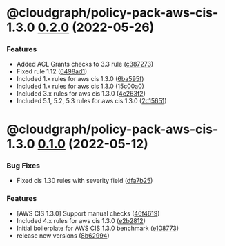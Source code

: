# @cloudgraph/policy-pack-aws-cis-1.3.0 [0.2.0](https://github.com/cloudgraphdev/cloudgraph-policy-packs/compare/@cloudgraph/policy-pack-aws-cis-1.3.0@0.1.0...@cloudgraph/policy-pack-aws-cis-1.3.0@0.2.0) (2022-05-26)


### Features

* Added ACL Grants checks to 3.3 rule ([c387273](https://github.com/cloudgraphdev/cloudgraph-policy-packs/commit/c387273ef475d41937d74be0d865beb1dcff4a53))
* Fixed rule 1.12 ([6498ad1](https://github.com/cloudgraphdev/cloudgraph-policy-packs/commit/6498ad17405f64f277d8caccf96c853c3805fa88))
* Included 1.x rules for aws cis 1.3.0 ([6ba595f](https://github.com/cloudgraphdev/cloudgraph-policy-packs/commit/6ba595ff827880f95650e367214a1e89fdf7aaab))
* Included 1.x rules for aws cis 1.3.0 ([15c00a0](https://github.com/cloudgraphdev/cloudgraph-policy-packs/commit/15c00a01f52b93dd0319c7adac9d0c08ba72868a))
* Included 3.x rules for aws cis 1.3.0 ([4e263f2](https://github.com/cloudgraphdev/cloudgraph-policy-packs/commit/4e263f23d08dcdcf97adf56ce0d72f9123249c9b))
* Included 5.1, 5.2, 5.3 rules for aws cis 1.3.0 ([2c15651](https://github.com/cloudgraphdev/cloudgraph-policy-packs/commit/2c156515a964eb8fe5715c9181ef905bb0dffc4f))

# @cloudgraph/policy-pack-aws-cis-1.3.0 [0.1.0](https://github.com/cloudgraphdev/cloudgraph-policy-packs/compare/@cloudgraph/policy-pack-aws-cis-1.3.0@0.0.0...@cloudgraph/policy-pack-aws-cis-1.3.0@0.1.0) (2022-05-12)


### Bug Fixes

* Fixed cis 1.30 rules with severity field ([dfa7b25](https://github.com/cloudgraphdev/cloudgraph-policy-packs/commit/dfa7b2542603cb038bfc2783cdf11562cab05e2b))


### Features

* [AWS CIS 1.3.0] Support manual checks ([46f4619](https://github.com/cloudgraphdev/cloudgraph-policy-packs/commit/46f46196c4d2ffb63810206a3b5568a2e41252e5))
* Included 4.x rules for aws cis 1.3.0 ([e2b2812](https://github.com/cloudgraphdev/cloudgraph-policy-packs/commit/e2b2812456a4d5583d7fa3b9b7f690e17514f748))
* Initial boilerplate for AWS CIS 1.3.0 benchmark ([e108773](https://github.com/cloudgraphdev/cloudgraph-policy-packs/commit/e108773c22dd6900024e64ba34fb6a99bd858345))
* release new versions ([8b62994](https://github.com/cloudgraphdev/cloudgraph-policy-packs/commit/8b629948a7f527fcd54f2bff8a54ad42802d5887))
